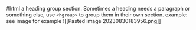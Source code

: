 #html 
a heading group section.
Sometimes a heading needs a paragraph or something else, use `<hgroup>` to group them in their own section. example: see image for example
![[Pasted image 20230830183956.png]]